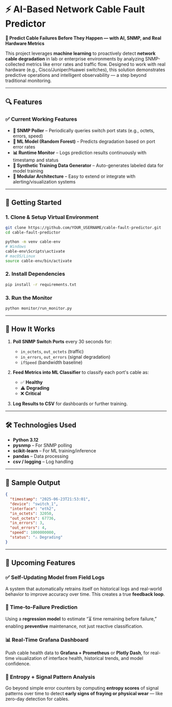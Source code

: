 
# ⚡ AI-Based Network Cable Fault Predictor

**🔌 Predict Cable Failures Before They Happen — with AI, SNMP, and Real Hardware Metrics**

This project leverages **machine learning** to proactively detect **network cable degradation** in lab or enterprise environments by analyzing SNMP-collected metrics like error rates and traffic flow. Designed to work with real hardware (e.g., Cisco/Juniper/Huawei switches), this solution demonstrates predictive operations and intelligent observability — a step beyond traditional monitoring.

---

## 🔍 Features

### ✅ Current Working Features

- **📡 SNMP Poller** – Periodically queries switch port stats (e.g., octets, errors, speed)
- **🧠 ML Model (Random Forest)** – Predicts degradation based on port error rates
- **📊 Runtime Monitor** – Logs prediction results continuously with timestamp and status
- **🧪 Synthetic Training Data Generator** – Auto-generates labeled data for model training
- **🧱 Modular Architecture** – Easy to extend or integrate with alerting/visualization systems

---

## 🚀 Getting Started

### 1. Clone & Setup Virtual Environment

```bash
git clone https://github.com/YOUR_USERNAME/cable-fault-predictor.git
cd cable-fault-predictor

python -m venv cable-env
# Windows
cable-env\Scripts\activate
# macOS/Linux
source cable-env/bin/activate
```

### 2. Install Dependencies

```bash
pip install -r requirements.txt
```

### 3. Run the Monitor

```bash
python monitor/run_monitor.py
```

---

## 🧠 How It Works

1. **Poll SNMP Switch Ports** every 30 seconds for:
   - `in_octets`, `out_octets` (traffic)
   - `in_errors`, `out_errors` (signal degradation)
   - `ifSpeed` (bandwidth baseline)

2. **Feed Metrics into ML Classifier** to classify each port's cable as:
   - ✅ **Healthy**
   - ⚠️ **Degrading**
   - ❌ **Critical**

3. **Log Results to CSV** for dashboards or further training.

---

## 🛠 Technologies Used

- **Python 3.12**
- **pysnmp** – For SNMP polling
- **scikit-learn** – For ML training/inference
- **pandas** – Data processing
- **csv / logging** – Log handling

---

## 🧪 Sample Output

```json
{
  "timestamp": "2025-06-23T21:53:01",
  "device": "switch_1",
  "interface": "eth2",
  "in_octets": 32050,
  "out_octets": 67736,
  "in_errors": 3,
  "out_errors": 4,
  "speed": 1000000000,
  "status": "⚠️ Degrading"
}
```

---

## 🔮 Upcoming Features

### ✅ Self-Updating Model from Field Logs  
A system that automatically retrains itself on historical logs and real-world behavior to improve accuracy over time. This creates a true **feedback loop**.

### 🔭 Time-to-Failure Prediction  
Using a **regression model** to estimate “⏳ time remaining before failure,” enabling **preventive** maintenance, not just reactive classification.

### 📊 Real-Time Grafana Dashboard  
Push cable health data to **Grafana + Prometheus** or **Plotly Dash**, for real-time visualization of interface health, historical trends, and model confidence.

### 🧬 Entropy + Signal Pattern Analysis  
Go beyond simple error counters by computing **entropy scores** of signal patterns over time to detect **early signs of fraying or physical wear** — like zero-day detection for cables.
